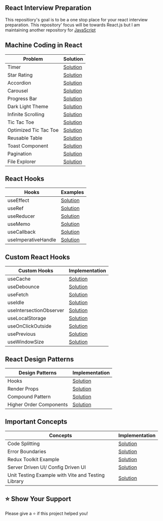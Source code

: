 ## React Interview Preparation

This repositiory's goal is to be a one stop place for your react interview preparation. This repository' focus will be towards React.js but I am maintaining another repository for [JavaScript](https://github.com/mohitkumartoshniwal/javascript-interview-preparation)

## Machine Coding in React

| Problem               | Solution                                            |
| --------------------- | --------------------------------------------------- |
| Timer                 | [Solution](./machine-coding/timer)                  |
| Star Rating           | [Solution](./machine-coding/star-rating/)           |
| Accordion             | [Solution](./machine-coding/accordion/)             |
| Carousel              | [Solution](./machine-coding/carousel/)              |
| Progress Bar          | [Solution](./machine-coding/progress-bar/)          |
| Dark Light Theme      | [Solution](./machine-coding/dark-light-theme/)      |
| Infinite Scrolling    | [Solution](./machine-coding/infinite-scrolling/)    |
| Tic Tac Toe           | [Solution](./machine-coding/tic-tac-toe/)           |
| Optimized Tic Tac Toe | [Solution](./machine-coding/optimized-tic-tac-toe/) |
| Reusable Table        | [Solution](./machine-coding/reusable-table/)        |
| Toast Component       | [Solution](./machine-coding/toast-component/)       |
| Pagination            | [Solution](./machine-coding/pagination/)            |
| File Explorer         | [Solution](./machine-coding/file-explorer/)         |

## React Hooks

| Hooks               | Examples                                       |
| ------------------- | ---------------------------------------------- |
| useEffect           | [Solution](./react-hooks/useEffect/)           |
| useRef              | [Solution](./react-hooks/useRef/)              |
| useReducer          | [Solution](./react-hooks/useReducer/)          |
| useMemo             | [Solution](./react-hooks/useMemo/)             |
| useCallback         | [Solution](./react-hooks/useCallback/)         |
| useImperativeHandle | [Solution](./react-hooks/useImperativeHandle/) |

## Custom React Hooks

| Custom Hooks            | Implementation                                      |
| ----------------------- | --------------------------------------------------- |
| useCache                | [Solution](./custom-hooks/useCache/)                |
| useDebounce             | [Solution](./custom-hooks/useDebounce/)             |
| useFetch                | [Solution](./custom-hooks/useFetch/)                |
| useIdle                 | [Solution](./custom-hooks/useIdle/)                 |
| useIntersectionObserver | [Solution](./custom-hooks/useIntersectionObserver/) |
| useLocalStorage         | [Solution](./custom-hooks/useLocalStorage/)         |
| useOnClickOutside       | [Solution](./custom-hooks/useOnClickOutside/)       |
| usePrevious             | [Solution](./custom-hooks/usePrevious/)             |
| useWindowSize           | [Solution](./custom-hooks/useWindowSize/)           |

## React Design Patterns

| Design Patterns         | Implementation                                               |
| ----------------------- | ------------------------------------------------------------ |
| Hooks                   | [Solution](./react-design-patterns/hooks/)                   |
| Render Props            | [Solution](./react-design-patterns/render-props/)            |
| Compound Pattern        | [Solution](./react-design-patterns/compound-pattern/)        |
| Higher Order Components | [Solution](./react-design-patterns/higher-order-components/) |

## Important Concepts

| Concepts                                           | Implementation                                                      |
| -------------------------------------------------- | ------------------------------------------------------------------- |
| Code Splitting                                     | [Solution](./concepts/code-splitting/)                              |
| Error Boundaries                                   | [Solution](./concepts/error-boundaries/)                            |
| Redux Toolkit Example                              | [Solution](./concepts/redux-toolkit/)                               |
| Server Driven UI/ Config Driven UI                 | [Solution](./concepts/server-driven-ui/)                            |
| Unit Testing Example with Vite and Testing Library | [Solution](./concepts/unit-testing-using-vite-and-testing-library/) |

## ⭐️ Show Your Support

Please give a ⭐️ if this project helped you!
